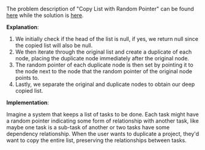 The problem description of "Copy List with Random Pointer" can be found [here](https://leetcode.com/problems/copy-list-with-random-pointer/description/) while the solution is [here](https://github.com/aurimas13/Solutions-To-Problems/blob/main/LeetCode/Python%20Solutions/Copy%20List%20with%20Random%20Pointer/copy.py).

**Explanation**:

1. We initially check if the head of the list is null, if yes, we return null since the copied list will also be null.
2. We then iterate through the original list and create a duplicate of each node, placing the duplicate node immediately after the original node.
3. The random pointer of each duplicate node is then set by pointing it to the node next to the node that the random pointer of the original node points to.
4. Lastly, we separate the original and duplicate nodes to obtain our deep copied list.

**Implementation**:

Imagine a system that keeps a list of tasks to be done. Each task might have a random pointer indicating some form of relationship with another task, like maybe one task is a sub-task of another or two tasks have some dependency relationship. When the user wants to duplicate a project, they'd want to copy the entire list, preserving the relationships between tasks.

